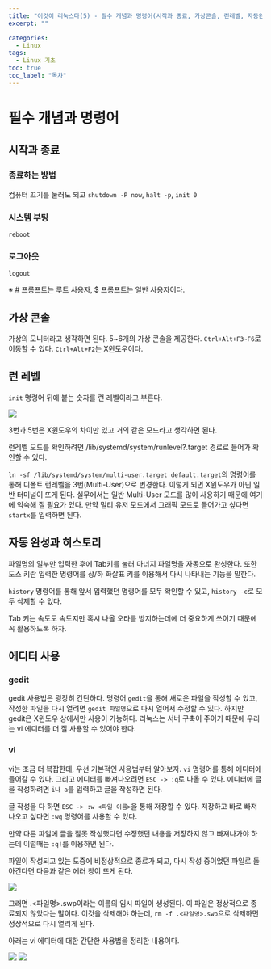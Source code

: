 ```yaml
---
title: "이것이 리눅스다(5) - 필수 개념과 명령어(시작과 종료, 가상콘솔, 런레벨, 자동완성, gedit, vi에디터 사용법)"
excerpt: ""

categories:
  - Linux
tags:
  - Linux 기초
toc: true
toc_label: "목차"
---
```


# 필수 개념과 명령어

## 시작과 종료

### 종료하는 방법

컴퓨터 끄기를 눌러도 되고 `shutdown -P now`, `halt -p`, `init 0`

### 시스템 부팅

`reboot`

### 로그아웃

`logout`

※ # 프롬프트는 루트 사용자, $ 프롬프트는 일반 사용자이다. 

## 가상 콘솔

가상의 모니터라고 생각하면 된다. 5~6개의 가상 콘솔을 제공한다. `Ctrl+Alt+F3~F6`로 이동할 수 있다. `Ctrl+Alt+F2`는 X윈도우이다. 

## 런 레벨

`init` 명령어 뒤에 붙는 숫자를 런 레벨이라고 부른다.

<img src="https://drive.google.com/uc?export=view&id=1dGYZGGQZj7fAuGqvvvllKYtPaXvrIEir">

3번과 5번은 X윈도우의 차이만 있고 거의 같은 모드라고 생각하면 된다.

런레벨 모드를 확인하려면 /lib/systemd/system/runlevel?.target 경로로 들어가 확인할 수 있다. 

`ln -sf /lib/systemd/system/multi-user.target default.target`의 명령어를 통해 디폴트 런레벨을 3번(Multi-User)으로 변경한다. 이렇게 되면 X윈도우가 아닌 일반 터미널이 뜨게 된다. 실무에서는 일반 Multi-User 모드를 많이 사용하기 때문에 여기에 익숙해 질 필요가 있다. 만약 멀티 유저 모드에서 그래픽 모드로 들어가고 싶다면 `startx`를 입력하면 된다. 

## 자동 완성과 히스토리

파일명의 일부만 입력한 후에 Tab키를 눌러 마너지 파일명을 자동으로 완성한다. 또한 도스 키란 입력한 명령어를 상/하 화살표 키를 이용해서 다시 나타내는 기능을 말한다. 

`history` 명령어를 통해 앞서 입력했던 명령어를 모두 확인할 수 있고, `history -c`로 모두 삭제할 수 있다. 

Tab 키는 속도도 속도지만 혹시 나올 오타를 방지하는데에 더 중요하게 쓰이기 때문에 꼭 활용하도록 하자. 

## 에디터 사용

### gedit

gedit 사용법은 굉장히 간단하다. 명령어 `gedit`을 통해 새로운 파일을 작성할 수 있고, 작성한 파일을 다시 열려면 `gedit 파일명`으로 다시 열어서 수정할 수 있다. 하지만 gedit은 X윈도우 상에서만 사용이 가능하다. 리눅스는 서버 구축이 주이기 때문에 우리는 vi 에디터를 더 잘 사용할 수 있어야 한다.

### vi

vi는 조금 더 복잡한데, 우선 기본적인 사용법부터 알아보자. `vi` 명령어를 통해 에디터에 들어갈 수 있다. 그리고 에디터를 빠져나오려면 `ESC -> :q`로 나올 수 있다. 에디터에 글을 작성하려면 `i나 a`를 입력하고 글을 작성하면 된다. 

글 작성을 다 하면 `ESC -> :w <파일 이름>`을 통해 저장할 수 있다. 저장하고 바로 빠져나오고 싶다면 `:wq` 명령어를 사용할 수 있다.

만약 다른 파일에 글을 잘못 작성했다면 수정했던 내용을 저장하지 않고 빠져나가야 하는데 이럴때는 `:q!`를 이용하면 된다.

파일이 작성되고 있는 도중에 비정상적으로 종료가 되고, 다시 작성 중이었던 파일로 돌아간다면 다음과 같은 에러 창이 뜨게 된다.

<img src="https://drive.google.com/uc?export=view&id=1n9zT4_-NzidT7qJq5b7Dd23YIWfmAdNx">

그러면 .<파일명>.swp이라는 이름의 임시 파일이 생성된다. 이 파일은 정상적으로 종료되지 않았다는 말이다. 이것을 삭제해야 하는데, `rm -f .<파일명>.swp`으로 삭제하면 정상적으로 다시 열리게 된다.

아래는 vi 에디터에 대한 간단한 사용법을 정리한 내용이다.

<img src="https://drive.google.com/uc?export=view&id=1Po_IXFgzElaw-sQf9QNDX9I2DteZOZ2q">

<img src="https://drive.google.com/uc?export=view&id=1YJ7F3SezHhPKoT5qs9p4vNKRg04WPVs-">